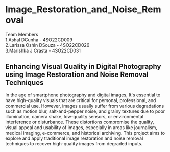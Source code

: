 # Image_Restoration_and_Noise_Removal

Team Members <br>
1.Ashal DCunha - 4SO22CD009 <br>
2.Larissa Oshin DSouza - 4SO22CD026 <br>
3.Marishka J Crasta - 4SO22CD031  <br>

## Enhancing Visual Quality in Digital Photography using Image Restoration and Noise Removal Techniques

In the age of smartphone photography and digital images, It's essential to have high-quality visuals that are critical for personal, professional, and commercial use. However, images usually suffer from various degradations such as motion blur, salt-and-pepper noise, and grainy textures due to poor illumination, camera shake, low-quality sensors, or environmental interference or disturbance. These distortions compromise the quality, visual appeal and usability of images, especially in areas like journalism, medical imaging, e-commerce, and historical archiving. This project aims to explore and apply traditional image restoration and noise removal techniques to recover high-quality images from degraded inputs.
